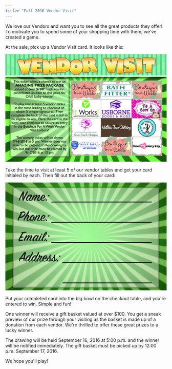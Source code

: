 ```yaml
---
title: "Fall 2016 Vendor Visit"
---
```


We love our Vendors and want you to see all the great products they offer! To motivate you to spend some of your shopping time with them, we've created a game.

At the sale, pick up a Vendor Visit card. It looks like this:

![](/img/blog/VendorLottery_front_PRINT.jpg)

Take the time to visit at least 5 of our vendor tables and get your card initialed by each. Then fill out the back of your card:

![](/img/blog/VendorLottery_back_web.jpg)

Put your completed card into the big bowl on the checkout table, and you're entered to win. Simple and fun!

One winner will receive a gift basket valued at over $100. You get a sneak preview of our prize through your visiting as the basket is made up of a donation from each vendor. We're thrilled to offer these great prizes to a lucky winner.

The drawing will be held September 16, 2016 at 5:00 p.m. and the winner will be notified immediately. The gift basket must be picked up by 12:00 p.m. September 17, 2016.

We hope you'll play!
